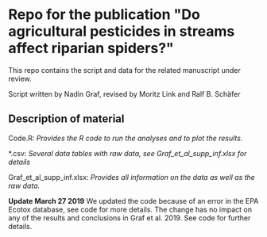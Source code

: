 Repo for the publication "Do agricultural pesticides in streams affect riparian spiders?"
====================================================================================================================

This repo contains the script and data for the related manuscript under review.

Script written by Nadin Graf, revised by Moritz Link and Ralf B. Schäfer
  
## Description of material ##

Code.R:			 *Provides the R code to run the analyses and to plot the results.* 

*.csv:				*Several data tables with raw data, see Graf_et_al_supp_inf.xlsx for details*  

Graf_et_al_supp_inf.xlsx:			 *Provides all information on the data as well as the raw data.* 

**Update March 27 2019**
We updated the code because of an error in the EPA Ecotox database, see code for more details.
The change has no impact on any of the results and conclusions in Graf et al. 2019. See 
code for further details.